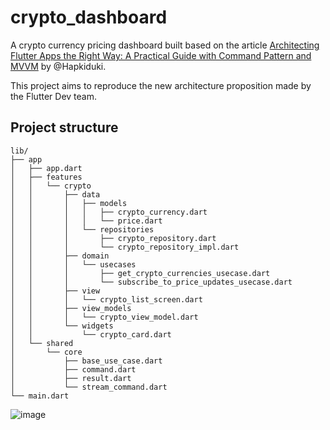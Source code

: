 # crypto_dashboard
A crypto currency pricing dashboard built based on the article [Architecting Flutter Apps the Right Way: A Practical Guide with Command Pattern and MVVM](https://hapkiduki.medium.com/architecting-flutter-apps-the-right-way-a-practical-guide-with-command-pattern-and-mvvm-55fbff068186) by @Hapkiduki.

This project aims to reproduce the new architecture proposition made by the Flutter Dev team.

## Project structure
```
lib/
├── app
│   ├── app.dart
│   ├── features
│   │   └── crypto
│   │       ├── data
│   │       │   ├── models
│   │       │   │   ├── crypto_currency.dart
│   │       │   │   └── price.dart
│   │       │   └── repositories
│   │       │       ├── crypto_repository.dart
│   │       │       └── crypto_repository_impl.dart
│   │       ├── domain
│   │       │   └── usecases
│   │       │       ├── get_crypto_currencies_usecase.dart
│   │       │       └── subscribe_to_price_updates_usecase.dart
│   │       ├── view
│   │       │   └── crypto_list_screen.dart
│   │       ├── view_models
│   │       │   └── crypto_view_model.dart
│   │       └── widgets
│   │           └── crypto_card.dart
│   └── shared
│       └── core
│           ├── base_use_case.dart
│           ├── command.dart
│           ├── result.dart
│           └── stream_command.dart
└── main.dart
```

![image](https://github.com/user-attachments/assets/e65807b8-3fb0-420f-b820-ed8536e2aa08)

